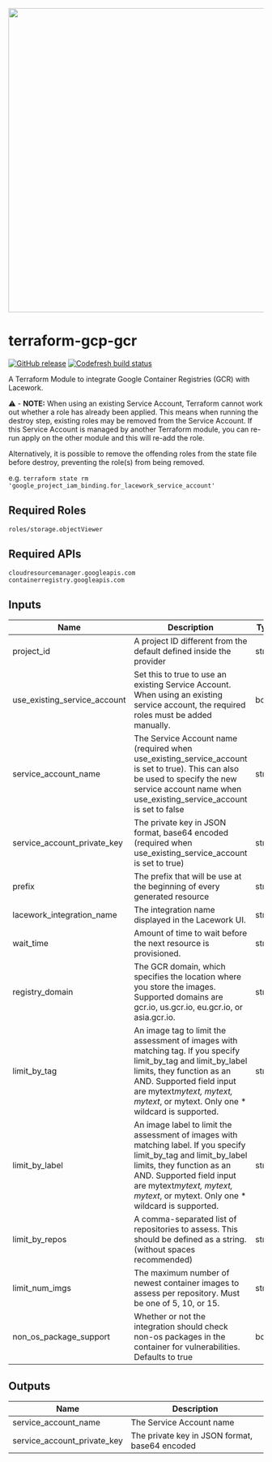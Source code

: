 <a href="https://lacework.com"><img src="https://techally-content.s3-us-west-1.amazonaws.com/public-content/lacework_logo_full.png" width="600"></a>

# terraform-gcp-gcr

[![GitHub release](https://img.shields.io/github/release/lacework/terraform-gcp-gcr.svg)](https://github.com/lacework/terraform-gcp-gcr/releases/)
[![Codefresh build status]( https://g.codefresh.io/api/badges/pipeline/lacework/terraform-modules%2Ftest-compatibility?type=cf-1&key=eyJhbGciOiJIUzI1NiJ9.NWVmNTAxOGU4Y2FjOGQzYTkxYjg3ZDEx.RJ3DEzWmBXrJX7m38iExJ_ntGv4_Ip8VTa-an8gBwBo)]( https://g.codefresh.io/pipelines/edit/new/builds?id=607e25e6728f5a6fba30431b&pipeline=test-compatibility&projects=terraform-modules&projectId=607db54b728f5a5f8930405d)

A Terraform Module to integrate Google Container Registries (GCR) with Lacework.

:warning: - **NOTE:** When using an existing Service Account, Terraform cannot work out whether a role has already been applied.
This means when running the destroy step, existing roles may be removed from the Service Account. If this Service Account
is managed by  another Terraform module, you can re-run apply on the other module and this will re-add the role. 

Alternatively, it is possible to remove the offending roles from the state file before destroy, preventing the role(s) 
from being removed. 

e.g. `terraform state rm 'google_project_iam_binding.for_lacework_service_account'`

## Required Roles
```
roles/storage.objectViewer
```

## Required APIs
```
cloudresourcemanager.googleapis.com
containerregistry.googleapis.com
```

## Inputs

| Name | Description | Type | Default | Required |
|------|-------------|------|---------|----------|
|project_id|A project ID different from the default defined inside the provider|string|""|false|
|use_existing_service_account|Set this to true to use an existing Service Account. When using an existing service account, the required roles must be added manually.|bool|false|false|
|service_account_name|The Service Account name (required when use_existing_service_account is set to true). This can also be used to specify the new service account name when use_existing_service_account is set to false|string|""|false|
|service_account_private_key|The private key in JSON format, base64 encoded (required when use_existing_service_account is set to true)|string|""|false|
|prefix|The prefix that will be use at the beginning of every generated resource|string|lw-gcr|false|
|lacework_integration_name|The integration name displayed in the Lacework UI.|string|TF GCR|false|
|wait_time|Amount of time to wait before the next resource is provisioned.|string|10s|false|
|registry_domain|The GCR domain, which specifies the location where you store the images. Supported domains are gcr.io, us.gcr.io, eu.gcr.io, or asia.gcr.io.|string|gcr.io|false|
|limit_by_tag|An image tag to limit the assessment of images with matching tag. If you specify limit_by_tag and limit_by_label limits, they function as an AND. Supported field input are mytext*mytext, mytext, mytext*, or mytext. Only one * wildcard is supported.|string|*|false|
|limit_by_label|An image label to limit the assessment of images with matching label. If you specify limit_by_tag and limit_by_label limits, they function as an AND. Supported field input are mytext*mytext, mytext, mytext*, or mytext. Only one * wildcard is supported.|string|*|false|
|limit_by_repos|A comma-separated list of repositories to assess. This should be defined as a string. (without spaces recommended)|string|""|false|
|limit_num_imgs|The maximum number of newest container images to assess per repository. Must be one of 5, 10, or 15.|string|5|false|
|non_os_package_support|Whether or not the integration should check non-os packages in the container for vulnerabilities. Defaults to true|bool|true|false|

## Outputs

| Name | Description |
|------|-------------|
|service_account_name|The Service Account name|
|service_account_private_key|The private key in JSON format, base64 encoded|
